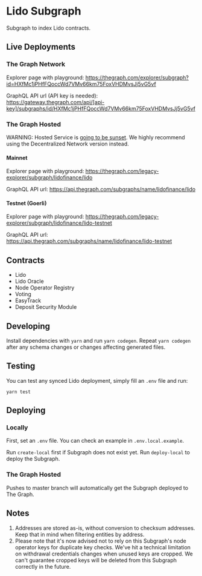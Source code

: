 # Lido Subgraph

Subgraph to index Lido contracts.

## Live Deployments

### The Graph Network

Explorer page with playground:
https://thegraph.com/explorer/subgraph?id=HXfMc1jPHfFQoccWd7VMv66km75FoxVHDMvsJj5vG5vf

GraphQL API url (API key is needed):
https://gateway.thegraph.com/api/[api-key]/subgraphs/id/HXfMc1jPHfFQoccWd7VMv66km75FoxVHDMvsJj5vG5vf

### The Graph Hosted

WARNING: Hosted Service is [going to be sunset](https://thegraph.com/blog/sunsetting-hosted-service/). We highly recommend using the Decentralized Network version instead.

#### Mainnet

Explorer page with playground:
https://thegraph.com/legacy-explorer/subgraph/lidofinance/lido

GraphQL API url:
https://api.thegraph.com/subgraphs/name/lidofinance/lido

#### Testnet (Goerli)

Explorer page with playground:
https://thegraph.com/legacy-explorer/subgraph/lidofinance/lido-testnet

GraphQL API url:
https://api.thegraph.com/subgraphs/name/lidofinance/lido-testnet

## Contracts

- Lido
- Lido Oracle
- Node Operator Registry
- Voting
- EasyTrack
- Deposit Security Module

## Developing

Install dependencies with `yarn` and run `yarn codegen`. Repeat `yarn codegen` after any schema changes or changes affecting generated files.

## Testing

You can test any synced Lido deployment, simply fill an `.env` file and run:

```
yarn test
```

## Deploying

### Locally

First, set an `.env` file. You can check an example in `.env.local.example`.

Run `create-local` first if Subgraph does not exist yet.
Run `deploy-local` to deploy the Subgraph.

### The Graph Hosted

Pushes to master branch will automatically get the Subgraph deployed to The Graph.

## Notes

1. Addresses are stored as-is, without conversion to checksum addresses. Keep that in mind when filtering entities by address.
2. Please note that it's now advised not to rely on this Subgraph's node operator keys for duplicate key checks. We've hit a technical limitation on withdrawal credentials changes when unused keys are cropped. We can't guarantee cropped keys will be deleted from this Subgraph correctly in the future.

